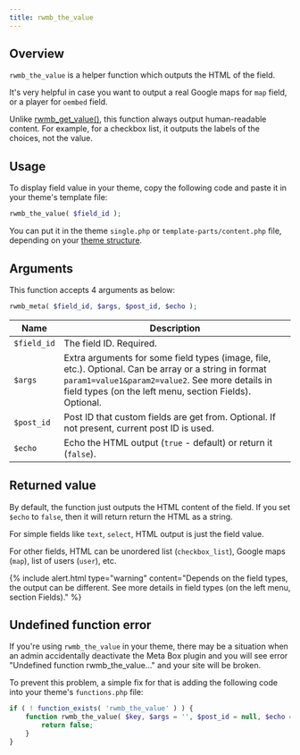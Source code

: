 ```yaml
---
title: rwmb_the_value
---
```


## Overview

`rwmb_the_value` is a helper function which outputs the HTML of the field.

It's very helpful in case you want to output a real Google maps for `map` field, or a player for `oembed` field.

Unlike [rwmb_get_value()](/rwmb-get-value/), this function always output human-readable content. For example, for a checkbox list, it outputs the labels of the choices, not the value.

## Usage

To display field value in your theme, copy the following code and paste it in your theme's template file:

```php
rwmb_the_value( $field_id );
```

You can put it in the theme `single.php` or `template-parts/content.php` file, depending on your [theme structure](https://developer.wordpress.org/themes/basics/template-files/).

## Arguments

This function accepts 4 arguments as below:

```php
rwmb_meta( $field_id, $args, $post_id, $echo );
```

Name|Description
---|---
`$field_id`|The field ID. Required.
`$args`|Extra arguments for some field types (image, file, etc.). Optional. Can be array or a string in format `param1=value1&param2=value2`. See more details in field types (on the left menu, section Fields). Optional.
`$post_id`|Post ID that custom fields are get from. Optional. If not present, current post ID is used.
`$echo`|Echo the HTML output (`true` - default) or return it (`false`).

## Returned value

By default, the function just outputs the HTML content of the field. If you set `$echo` to `false`, then it will return return the HTML as a string.

For simple fields like `text`, `select`, HTML output is just the field value.

For other fields, HTML can be unordered list (`checkbox_list`), Google maps (`map`), list of users (`user`), etc.

{% include alert.html type="warning" content="Depends on the field types, the output can be different. See more details in field types (on the left menu, section Fields)." %}

## Undefined function error

If you're using `rwmb_the_value` in your theme, there may be a situation when an admin accidentally deactivate the Meta Box plugin and you will see error "Undefined function rwmb_the_value..." and your site will be broken.

To prevent this problem, a simple fix for that is adding the following code into your theme's `functions.php` file:

```php
if ( ! function_exists( 'rwmb_the_value' ) ) {
    function rwmb_the_value( $key, $args = '', $post_id = null, $echo = true ) {
        return false;
    }
}
```
